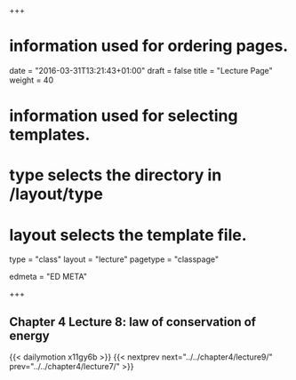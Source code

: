 +++
# information used for ordering pages.
date = "2016-03-31T13:21:43+01:00"
draft = false
title = "Lecture Page"
weight = 40

# information used for selecting templates.
# type selects the directory in /layout/type
# layout selects the template file.

type   = "class"
layout = "lecture"
pagetype = "classpage"





edmeta = "ED META"

+++
## Chapter 4 Lecture 8: law of conservation of energy
{{< dailymotion x11gy6b >}}
{{< nextprev next="../../chapter4/lecture9/"     prev="../../chapter4/lecture7/"  >}}

